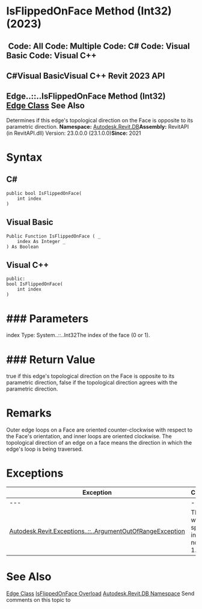 # IsFlippedOnFace Method (Int32) (2023)

﻿
 Code: All Code: Multiple Code: C# Code: Visual Basic Code: Visual C++   
---  
C#Visual BasicVisual C++
Revit 2023 API  
---  
Edge..::..IsFlippedOnFace Method (Int32)  
[Edge Class](7155ef49-fcd9-c80a-6232-70189a617bcc.md "Edge Class") See Also  
---  
Determines if this edge's topological direction on the Face is opposite to its parametric direction. 
**Namespace:** [Autodesk.Revit.DB](87546ba7-461b-c646-cbb1-2cb8f5bff8b2.md "Autodesk.Revit.DB Namespace")**Assembly:** RevitAPI (in RevitAPI.dll) Version: 23.0.0.0 (23.1.0.0)**Since:** 2021
# Syntax
C#  
---  
```text
public bool IsFlippedOnFace(
	int index
)
```
  
Visual Basic  
---  
```text
Public Function IsFlippedOnFace ( _
	index As Integer _
) As Boolean
```
  
Visual C++  
---  
```text
public:
bool IsFlippedOnFace(
	int index
)
```
  
# ### Parameters
index
    Type: System..::..Int32The index of the face (0 or 1).
# ### Return Value
true if this edge's topological direction on the Face is opposite to its parametric direction, false if the topological direction agrees with the parametric direction.
# Remarks
Outer edge loops on a Face are oriented counter-clockwise with respect to the Face's orientation, and inner loops are oriented clockwise. The topological direction of an edge on a face means the direction in which the edge's loop is being traversed. 
# Exceptions
| Exception | Condition |
| --- | --- |
| --- | --- |
| [Autodesk.Revit.Exceptions..::..ArgumentOutOfRangeException](60f148c9-ece0-a6bb-4e12-bb4a9c8c8a24.md "ArgumentOutOfRangeException Class") | Thrown when the specified index is not 0 or 1. |

# See Also
[Edge Class](7155ef49-fcd9-c80a-6232-70189a617bcc.md "Edge Class")
[IsFlippedOnFace Overload](7524789f-8226-a9c3-b105-9985e0ea9174.md "IsFlippedOnFace Method")
[Autodesk.Revit.DB Namespace](87546ba7-461b-c646-cbb1-2cb8f5bff8b2.md "Autodesk.Revit.DB Namespace")
Send comments on this topic to 